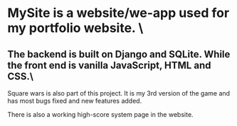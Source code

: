 # MySite is a website/we-app used for my portfolio website. \

## The backend is built on Django and SQLite. While the front end is vanilla JavaScript, HTML and CSS.\
Square wars is also part of this project. It is my 3rd version of the game and has most bugs fixed and new features added.

There is also a working high-score system page in the website.
